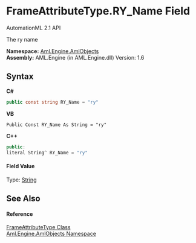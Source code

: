 # FrameAttributeType.RY_Name Field
AutomationML 2.1 API 

The ry name

**Namespace:**&nbsp;<a href="N_Aml_Engine_AmlObjects">Aml.Engine.AmlObjects</a><br />**Assembly:**&nbsp;AML.Engine (in AML.Engine.dll) Version: 1.6

## Syntax

**C#**<br />
``` C#
public const string RY_Name = "ry"
```

**VB**<br />
``` VB
Public Const RY_Name As String = "ry"
```

**C++**<br />
``` C++
public:
literal String^ RY_Name = "ry"
```


#### Field Value
Type: <a href="https://docs.microsoft.com/dotnet/api/system.string" target="_parent" rel="noopener noreferrer">String</a>

## See Also


#### Reference
<a href="T_Aml_Engine_AmlObjects_FrameAttributeType">FrameAttributeType Class</a><br /><a href="N_Aml_Engine_AmlObjects">Aml.Engine.AmlObjects Namespace</a><br />